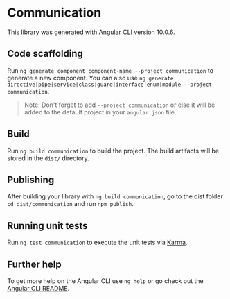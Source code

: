 # Communication

This library was generated with [Angular CLI](https://github.com/angular/angular-cli) version 10.0.6.

## Code scaffolding

Run `ng generate component component-name --project communication` to generate a new component. You can also use `ng generate directive|pipe|service|class|guard|interface|enum|module --project communication`.
> Note: Don't forget to add `--project communication` or else it will be added to the default project in your `angular.json` file. 

## Build

Run `ng build communication` to build the project. The build artifacts will be stored in the `dist/` directory.

## Publishing

After building your library with `ng build communication`, go to the dist folder `cd dist/communication` and run `npm publish`.

## Running unit tests

Run `ng test communication` to execute the unit tests via [Karma](https://karma-runner.github.io).

## Further help

To get more help on the Angular CLI use `ng help` or go check out the [Angular CLI README](https://github.com/angular/angular-cli/blob/master/README.md).
